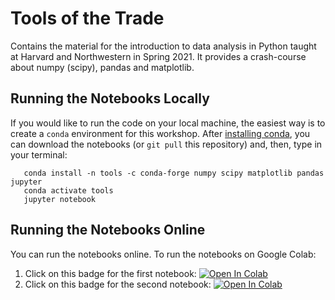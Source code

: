 # Tools of the Trade

Contains the material for the introduction to data analysis in Python taught at Harvard and Northwestern in Spring 2021. It provides a crash-course about numpy (scipy), pandas and matplotlib. 

## Running the Notebooks Locally

If you would like to run the code on your local machine, the easiest way is to create a `conda` environment for this workshop. After [installing conda](https://docs.anaconda.com/anaconda/install/), you can download the notebooks (or `git pull` this repository) and, then, type in your terminal:


       conda install -n tools -c conda-forge numpy scipy matplotlib pandas jupyter
       conda activate tools
       jupyter notebook

## Running the Notebooks Online

You can run the notebooks online. To run the notebooks on Google Colab:

1. Click on this badge for the first notebook:  <a href="https://colab.research.google.com/drive/1nLEw1rC63RGXrPwJT1qGKIcTjTUUfc0N"> <img src="https://colab.research.google.com/assets/colab-badge.svg" alt="Open In Colab"/></a>
2. Click on this badge for the second notebook:  <a href="https://colab.research.google.com/drive/1sLvbp7ELU3VYV_EsB6Ac80AXxj78EdZf"> <img src="https://colab.research.google.com/assets/colab-badge.svg" alt="Open In Colab"/></a>


